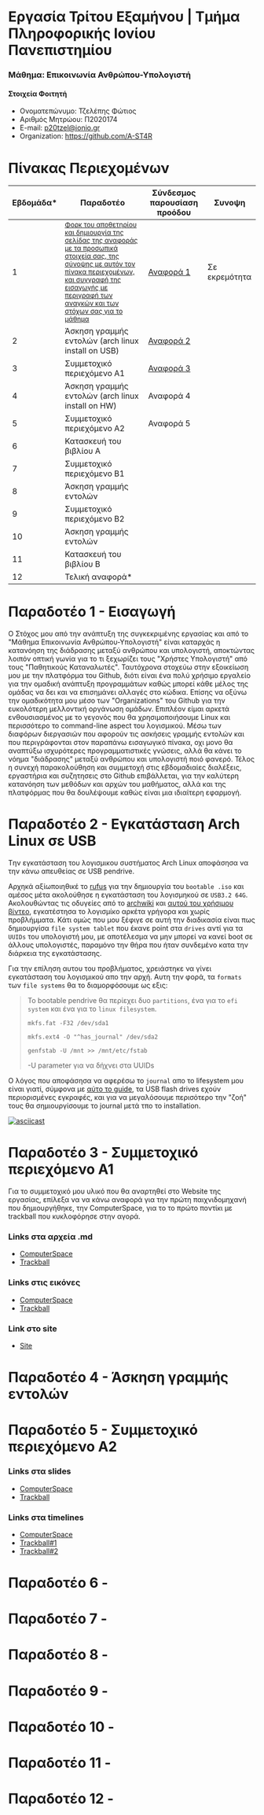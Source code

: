 # Εργασία Τρίτου Εξαμήνου | Τμήμα Πληροφορικής Ιονίου Πανεπιστημίου

### Μάθημα: Επικοινωνία Ανθρώπου-Υπολογιστή

#### Στοιχεία Φοιτητή
* Ονοματεπώνυμο: Τζελέπης Φώτιος
* Αριθμός Μητρώου: Π2020174 
* E-mail: p20tzel@ionio.gr
* Organization: https://github.com/A-ST4R 

# Πίνακας Περιεχομένων

| Εβδομάδα* | Παραδοτέο | Σύνδεσμος παρουσίαση προόδου  | Συνοψη |
| --- | --- | --- | --- |
| 1 | <sup><a href="https://github.com/Futsies/hci/edit/2020174/projects/2020174/README.md#παραδοτέο-1---εισαγωγή"> Φορκ του αποθετηρίου και δημιουργία της σελίδας της αναφοράς με τα προσωπικά στοιχεία σας, της σύνοψης με αυτόν τον πίνακα περιεχομένων, και συγγραφή της εισαγωγής με περιγραφή των αναγκών και των στόχων σας για το μάθημα </a></sup> | [Αναφορά 1](https://github.com/courses-ionio/help/discussions/835)  | Σε εκρεμότητα |
| 2 | Άσκηση γραμμής εντολών (arch linux install on USB) | [Αναφορά 2](https://github.com/courses-ionio/help/discussions/1119) | |
| 3 | Συμμετοχικό περιεχόμενο A1 | [Αναφορά 3](https://github.com/courses-ionio/help/discussions/1244) | |
| 4 | Άσκηση γραμμής εντολών (arch linux install on HW) | Αναφορά 4 | |
| 5 | Συμμετοχικό περιεχόμενο A2 | Αναφορά 5 | |
| 6 | Κατασκευή του βιβλίου Α | | |
| 7 | Συμμετοχικό περιεχόμενο B1 | | |
| 8 | Άσκηση γραμμής εντολών | | |
| 9 | Συμμετοχικό περιεχόμενο B2 | | |
| 10 | Άσκηση γραμμής εντολών | | |
| 11 | Κατασκευή του βιβλίου Β | | |
| 12 | Τελική αναφορά* | | |

# Παραδοτέο 1 - Εισαγωγή
Ο Στόχος μου από την ανάπτυξη της συγκεκριμένης εργασίας και από το "Μάθημα Επικοινωνία Ανθρώπου-Υπολογιστή" είναι καταρχάς η κατανόηση της διάδρασης μεταξύ ανθρώπου και υπολογιστή, αποκτώντας λοιπόν οπτική γωνία για το τι ξεχωρίζει τους "Χρήστες Υπολογιστή" από τους "Παθητικούς Καταναλωτές". Ταυτόχρονα στοχεύω στην εξοικείωση μου με την πλατφόρμα του Github, διότι είναι ένα πολύ χρήσιμο εργαλείο για την ομαδική ανάπτυξη προγραμμάτων καθώς μπορεί κάθε μέλος της ομάδας να δει και να επισημάνει αλλαγές στο κώδικα. Επίσης να οξύνω την ομαδικότητα μου μέσο των "Organizations" του Github για την ευκολότερη μελλοντική οργάνωση ομάδων. Επιπλέον είμαι αρκετά ενθουσιασμένος με το γεγονός που θα χρησιμοποιήσουμε Linux και περισσότερο το command-line aspect του λογισμικού. Μέσω των διαφόρων διεργασιών που αφορούν τις ασκήσεις γραμμής εντολών και που περιγράφονται στον παραπάνω εισαγωγικό πίνακα, οχι μονο θα αναπτύξω ισχυρότερες προγραμματιστικές γνώσεις, αλλά θα κάνει το νόημα "διάδρασης" μεταξύ ανθρώπου και υπολογιστή ποιό φανερό. Τέλος η συνεχή παρακολούθηση και συμμετοχή στις εβδομαδιαίες διαλέξεις, εργαστήρια και συζητησεις στο Github επιβάλλεται, για την καλύτερη κατανόηση των μεθόδων και αρχών του μαθήματος, αλλά και της πλατφόρμας που θα δουλέψουμε καθώς είναι μια ιδιαίτερη εφαρμογή.

# Παραδοτέο 2 - Εγκατάσταση Arch Linux σε USB
Tην εγκατάσταση του λογισμικου συστήματος Arch Linux αποφάσησα να την κάνω απευθείας σε USB pendrive.

Αρχηκά αξίωποιηθικέ το [rufus](https://rufus.ie/en/) για την δημιουργία του `bootable .iso` και αμέσος μέτα ακολούθησε η εγκατάσταση του λογισμηκού σε `USB3.2 64G`. Ακολουθώντας τις οδυγείες από το [archwiki](https://wiki.archlinux.org/title/installation_guide) και [αυτού του χρήσιμου βίντεο](https://www.youtube.com/watch?v=PQgyW10xD8s&t=1155s), εγκατέστησα το λογισμίκο αρκέτα γρήγορα και χωρίς προβλήμματα. Κάτι ομώς που μου ξέφιγε σε αυτή την διαδικασία είναι πως δημιουργίσα `file system tablet` που έκανε point στα `drives` αντί για τα `UUIDs` του υπολογιστή μου, με αποτέλεσμα να μην μπορεί να κανεί boot σε άλλους υπολογιστές, παραμόνο την θήρα που ήταν συνδεμένο κατα την διάρκεια της εγκατάστασης.

Για την επίληση αυτου του προβλήματος, χρειάστηκε να γίνει εγκατάσταση του λογισμικού απο την αρχή. Αυτη την φορά, τα `formats` των `file systems` θα το διαμορφόσουμε ως εξις:
> Το bootable pendrive θα περίεχει δυο `partitions`, ένα για το `efi system` και ένα για το `linux filesystem`.
> 
> `mkfs.fat -F32 /dev/sda1`
> 
> `mkfs.ext4 -O "^has_journal" /dev/sda2`
>
> `genfstab -U /mnt >> /mnt/etc/fstab`
>
> -U parameter για να δήχνει στα UUIDs

Ο λόγος που αποφάσησα να αφερέσω το `journal` απο το lifesystem μου είναι γιατί, σύμφονα με [αύτο το guide](https://wiki.archlinux.org/title/Install_Arch_Linux_on_a_removable_medium), τα USB flash drives εχούν περιορισμένες εγκραφές, και για να μεγαλόσουμε περισότερο την "ζοή" τους θα σημιουργίσουμε το journal μετά τπο το installation.


[![asciicast](https://asciinema.org/a/7bjAHHNN3tjmoEP4aD3ghuAFM.svg)](https://asciinema.org/a/7bjAHHNN3tjmoEP4aD3ghuAFM)

# Παραδοτέο 3 - Συμμετοχικό περιεχόμενο A1
Για το συμμετοχικό μου υλικό που θα αναρτηθεί στο Website της εργασίας, επίλεξα να να κάνω αναφορά για την πρώτη παιχνιδομηχανή που δημιουργήθηκε, την ComputerSpace, για το το πρώτο ποντίκι με trackball που κυκλοφόρησε στην αγορά.

### Links στα αρχεία .md
* [ComputerSpace](https://github.com/Futsies/_gallery/blob/2020174/ComputerSpace.md)
* [Trackball](https://github.com/Futsies/_gallery/blob/2020174/Kensington_Expert_Mouse.md)

### Links στις εικόνες
* [ComputerSpace](https://github.com/Futsies/images/blob/2020174/ComputerSpace-Blue.jpg)
* [Trackball](https://github.com/A-ST4R/images/blob/master/Kesington_Trackball.png)

### Link στο site
* [Site](https://melodic-malasada-eef077.netlify.app)

# Παραδοτέο 4 - Άσκηση γραμμής εντολών

# Παραδοτέο 5 - Συμμετοχικό περιεχόμενο A2

### Links στα slides
* [ComputerSpace](https://github.com/Futsies/site/blob/master/_slides/videogames.md)
* [Trackball](https://github.com/Futsies/site/edit/master/_slides/archetypes.md)

### Links στα timelines
* [ComputerSpace](https://github.com/Futsies/site/blob/master/_timeline/videogames.md)
* [Trackball#1](https://github.com/Futsies/site/blob/master/_timeline/input-devices.md)
* [Trackball#2](https://github.com/Futsies/site/blob/master/_timeline/mouse.md)

# Παραδοτέο 6 - 

# Παραδοτέο 7 - 

# Παραδοτέο 8 - 

# Παραδοτέο 9 - 

# Παραδοτέο 10 - 

# Παραδοτέο 11 - 

# Παραδοτέο 12 - 
